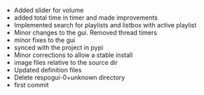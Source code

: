 - Added slider for volume
- added total time in timer and made improvements
- Implemented search for playlists and listbox with active playlist
- Minor changes to the gui. Removed thread timers
- minor fixes to the gui
- synced with the project in pypi
- Minor corrections to allow a stable install
- image files relative to the source dir
- Updated definition files
- Delete respogui-0+unknown directory
- first commit
